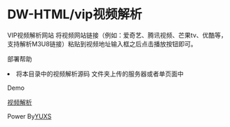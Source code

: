 # DW-HTML/vip视频解析
VIP视频解析网站
将视频网站链接（例如：爱奇艺、腾讯视频、芒果tv、优酷等，支持解析M3U8链接）粘贴到视频地址输入框之后点击播放按钮即可。
<p>部署帮助</p>
<p><li>将本目录中的视频解析源码 文件夹上传的服务器或者单页面中</li></p>
<p>Demo</p><p><a href="https://spjx.yuxs.top">视频解析</a></p>
<p>Power By<a href="https://yuxs.top">YUXS</a></p>
